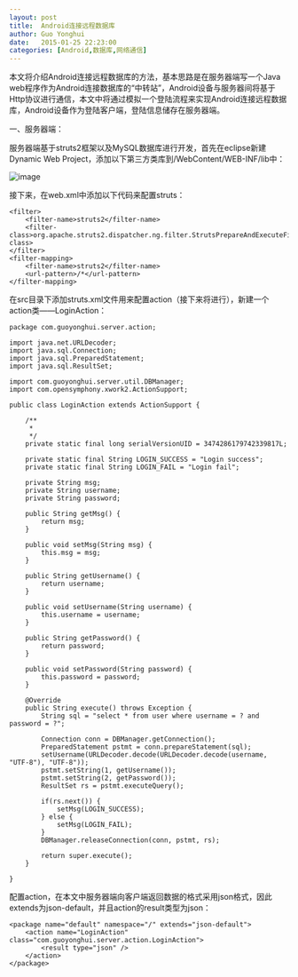 ```yaml
---
layout: post
title:  Android连接远程数据库
author:	Guo Yonghui
date:   2015-01-25 22:23:00
categories: [Android,数据库,网络通信]
---
```


本文将介绍Android连接远程数据库的方法，基本思路是在服务器端写一个Java web程序作为Android连接数据库的“中转站”，Android设备与服务器间将基于Http协议进行通信，本文中将通过模拟一个登陆流程来实现Android连接远程数据库，Android设备作为登陆客户端，登陆信息储存在服务器端。

一、服务器端：

服务器端基于struts2框架以及MySQL数据库进行开发，首先在eclipse新建Dynamic Web Project，添加以下第三方类库到/WebContent/WEB-INF/lib中：

![image](http://ccyak.img43.wal8.com/img43/508362_20150124224702/142219821351.png)

接下来，在web.xml中添加以下代码来配置struts：

	<filter>
		<filter-name>struts2</filter-name>
		<filter-class>org.apache.struts2.dispatcher.ng.filter.StrutsPrepareAndExecuteFilter</filter-class>
	</filter>
	<filter-mapping>
		<filter-name>struts2</filter-name>
		<url-pattern>/*</url-pattern>
	</filter-mapping>

在src目录下添加struts.xml文件用来配置action（接下来将进行），新建一个action类——LoginAction：

	package com.guoyonghui.server.action;

	import java.net.URLDecoder;
	import java.sql.Connection;
	import java.sql.PreparedStatement;
	import java.sql.ResultSet;

	import com.guoyonghui.server.util.DBManager;
	import com.opensymphony.xwork2.ActionSupport;

	public class LoginAction extends ActionSupport {

		/**
		 * 
		 */
		private static final long serialVersionUID = 3474286179742339817L;

		private static final String LOGIN_SUCCESS = "Login success";
		private static final String LOGIN_FAIL = "Login fail";
		
		private String msg;
		private String username;
		private String password;
		
		public String getMsg() {
			return msg;
		}

		public void setMsg(String msg) {
			this.msg = msg;
		}

		public String getUsername() {
			return username;
		}

		public void setUsername(String username) {
			this.username = username;
		}

		public String getPassword() {
			return password;
		}

		public void setPassword(String password) {
			this.password = password;
		}

		@Override
		public String execute() throws Exception {
			String sql = "select * from user where username = ? and password = ?";
			
			Connection conn = DBManager.getConnection();
			PreparedStatement pstmt = conn.prepareStatement(sql);
			setUsername(URLDecoder.decode(URLDecoder.decode(username, "UTF-8"), "UTF-8"));
			pstmt.setString(1, getUsername());
			pstmt.setString(2, getPassword());
			ResultSet rs = pstmt.executeQuery();
			
			if(rs.next()) {
				setMsg(LOGIN_SUCCESS);
			} else {
				setMsg(LOGIN_FAIL);
			}
			DBManager.releaseConnection(conn, pstmt, rs);
			
			return super.execute();
		}

	}

配置action，在本文中服务器端向客户端返回数据的格式采用json格式，因此extends为json-default，并且action的result类型为json：

	<package name="default" namespace="/" extends="json-default">
	    <action name="LoginAction" class="com.guoyonghui.server.action.LoginAction">
	        <result type="json" />
	    </action>
	</package>



















